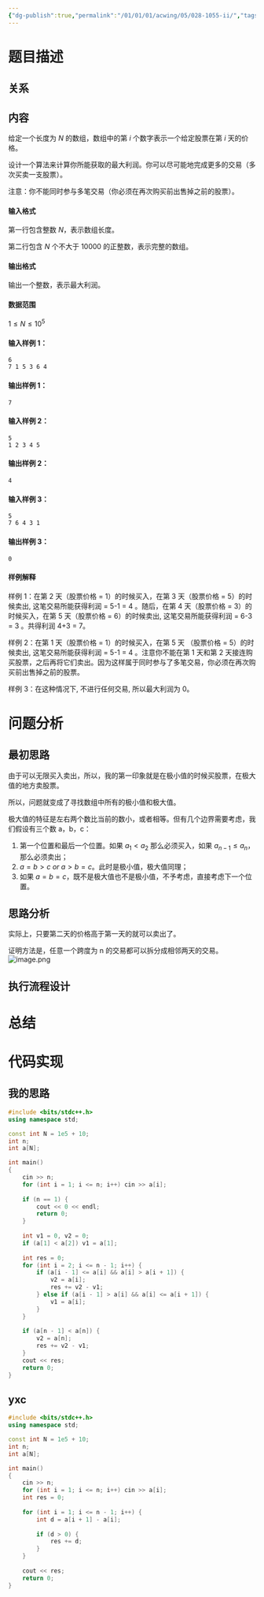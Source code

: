 ```yaml
---
{"dg-publish":true,"permalink":"/01/01/01/acwing/05/028-1055-ii/","tags":["blog"]}
---
```



# 题目描述
## 关系

## 内容
给定一个长度为 $N$ 的数组，数组中的第 $i$ 个数字表示一个给定股票在第 $i$ 天的价格。

设计一个算法来计算你所能获取的最大利润。你可以尽可能地完成更多的交易（多次买卖一支股票）。

注意：你不能同时参与多笔交易（你必须在再次购买前出售掉之前的股票）。

#### 输入格式

第一行包含整数 $N$，表示数组长度。

第二行包含 $N$ 个不大于 $10000$ 的正整数，表示完整的数组。

#### 输出格式

输出一个整数，表示最大利润。

#### 数据范围

$1 \le N \le 10^5$

#### 输入样例 1：

```
6
7 1 5 3 6 4
```

#### 输出样例 1：

```
7
```

#### 输入样例 2：

```
5
1 2 3 4 5
```

#### 输出样例 2：

```
4
```

#### 输入样例 3：

```
5
7 6 4 3 1
```

#### 输出样例 3：

```
0
```

#### 样例解释

样例 1：在第 2 天（股票价格 = 1）的时候买入，在第 3 天（股票价格 = 5）的时候卖出, 这笔交易所能获得利润 = 5-1 = 4 。随后，在第 4 天（股票价格 = 3）的时候买入，在第 5 天（股票价格 = 6）的时候卖出, 这笔交易所能获得利润 = 6-3 = 3 。共得利润 4+3 = 7。

样例 2：在第 1 天（股票价格 = 1）的时候买入，在第 5 天 （股票价格 = 5）的时候卖出, 这笔交易所能获得利润 = 5-1 = 4 。注意你不能在第 1 天和第 2 天接连购买股票，之后再将它们卖出。因为这样属于同时参与了多笔交易，你必须在再次购买前出售掉之前的股票。

样例 3：在这种情况下, 不进行任何交易, 所以最大利润为 0。
# 问题分析
## 最初思路
由于可以无限买入卖出，所以，我的第一印象就是在极小值的时候买股票，在极大值的地方卖股票。

所以，问题就变成了寻找数组中所有的极小值和极大值。

极大值的特征是左右两个数比当前的数小，或者相等。但有几个边界需要考虑，我们假设有三个数 a，b，c：
 1. 第一个位置和最后一个位置。如果 $\displaystyle a_{1}<a_{2}$ 那么必须买入，如果 $\displaystyle a_{n-1}\leq a_{n}$，那么必须卖出；
 2. $\displaystyle a=b>c \text{ } or \text{ } a>b=c$。此时是极小值，极大值同理；
 3. 如果 $\displaystyle a=b=c$，既不是极大值也不是极小值，不予考虑，直接考虑下一个位置。
## 思路分析
实际上，只要第二天的价格高于第一天的就可以卖出了。

证明方法是，任意一个跨度为 n 的交易都可以拆分成相邻两天的交易。
![image.png](https://yelanyanyu-img-bed.oss-cn-hangzhou.aliyuncs.com/img/blog/2024/03/20240318185546.png)

## 执行流程设计

# 总结

# 代码实现
## 我的思路
```c++
#include <bits/stdc++.h>
using namespace std;

const int N = 1e5 + 10;
int n;
int a[N];

int main()
{
    cin >> n;
    for (int i = 1; i <= n; i++) cin >> a[i];
    
    if (n == 1) {
        cout << 0 << endl;
        return 0;
    }
    
    int v1 = 0, v2 = 0;
    if (a[1] < a[2]) v1 = a[1];  
    
    int res = 0;
    for (int i = 2; i <= n - 1; i++) {
        if (a[i - 1] <= a[i] && a[i] > a[i + 1]) {
            v2 = a[i];
            res += v2 - v1;
        } else if (a[i - 1] > a[i] && a[i] <= a[i + 1]) {
            v1 = a[i];
        }
    }
    
    if (a[n - 1] < a[n]) {
        v2 = a[n];
        res += v2 - v1;
    }
    cout << res;
    return 0;
}
```

## yxc
```c++
#include <bits/stdc++.h>
using namespace std;

const int N = 1e5 + 10;
int n;
int a[N];

int main()
{
    cin >> n;
    for (int i = 1; i <= n; i++) cin >> a[i];
    int res = 0;
    
    for (int i = 1; i <= n - 1; i++) {
        int d = a[i + 1] - a[i];
        
        if (d > 0) {
            res += d;
        }
    }
    
    cout << res;
    return 0;
}
```